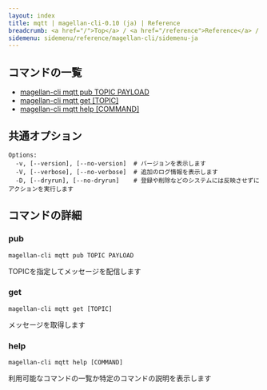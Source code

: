 ```yaml
---
layout: index
title: mqtt | magellan-cli-0.10 (ja) | Reference
breadcrumb: <a href="/">Top</a> / <a href="/reference">Reference</a> / <a href="/reference/magellan-cli/ja">magellan-cli-0.10</a> / mqtt <a href="/reference/en/messaging/mqtt.html">en</a> ja
sidemenu: sidemenu/reference/magellan-cli/sidemenu-ja
---
```


## コマンドの一覧

- [magellan-cli mqtt pub TOPIC PAYLOAD](#pub)
- [magellan-cli mqtt get [TOPIC]](#get)
- [magellan-cli mqtt help [COMMAND]](#help)

## 共通オプション

```text
Options:
  -v, [--version], [--no-version]  # バージョンを表示します
  -V, [--verbose], [--no-verbose]  # 追加のログ情報を表示します
  -D, [--dryrun], [--no-dryrun]    # 登録や削除などのシステムには反映させずにアクションを実行します

```


## コマンドの詳細
### <a name="pub"></a>pub

```text
magellan-cli mqtt pub TOPIC PAYLOAD
```

TOPICを指定してメッセージを配信します

### <a name="get"></a>get

```text
magellan-cli mqtt get [TOPIC]
```

メッセージを取得します

### <a name="help"></a>help

```text
magellan-cli mqtt help [COMMAND]
```

利用可能なコマンドの一覧か特定のコマンドの説明を表示します

